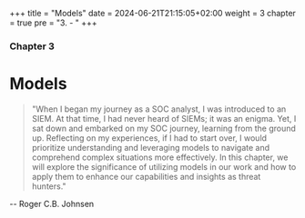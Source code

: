 +++
title = "Models"
date = 2024-06-21T21:15:05+02:00
weight = 3
chapter = true
pre = "3. - "
+++

### Chapter 3

# Models

> "When I began my journey as a SOC analyst, I was introduced to an SIEM. At that time, I had never heard of SIEMs; it was an enigma. Yet, I sat down and embarked on my SOC journey, learning from the ground up. Reflecting on my experiences, if I had to start over, I would prioritize understanding and leveraging models to navigate and comprehend complex situations more effectively. In this chapter, we will explore the significance of utilizing models in our work and how to apply them to enhance our capabilities and insights as threat hunters." 

-- Roger C.B. Johnsen